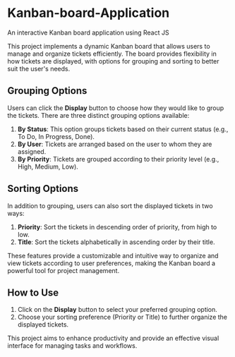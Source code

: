 # Kanban-board-Application
An interactive Kanban board application using React JS

This project implements a dynamic Kanban board that allows users to manage and organize tickets efficiently. The board provides flexibility in how tickets are displayed, with options for grouping and sorting to better suit the user's needs.

## Grouping Options

Users can click the **Display** button to choose how they would like to group the tickets. There are three distinct grouping options available:

1. **By Status**: This option groups tickets based on their current status (e.g., To Do, In Progress, Done).
2. **By User**: Tickets are arranged based on the user to whom they are assigned.
3. **By Priority**: Tickets are grouped according to their priority level (e.g., High, Medium, Low).

## Sorting Options

In addition to grouping, users can also sort the displayed tickets in two ways:

1. **Priority**: Sort the tickets in descending order of priority, from high to low.
2. **Title**: Sort the tickets alphabetically in ascending order by their title.

These features provide a customizable and intuitive way to organize and view tickets according to user preferences, making the Kanban board a powerful tool for project management.

## How to Use

1. Click on the **Display** button to select your preferred grouping option.
2. Choose your sorting preference (Priority or Title) to further organize the displayed tickets.

This project aims to enhance productivity and provide an effective visual interface for managing tasks and workflows.
